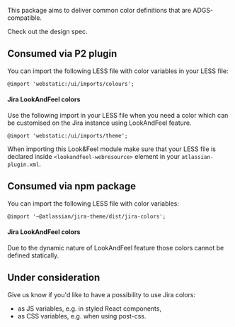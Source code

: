   This package aims to deliver common color definitions that are ADGS-compatible.

  Check out the design spec.

  ## Consumed via P2 plugin

  You can import the following LESS file with color variables in your LESS file:

  ~~~
  @import 'webstatic:/ui/imports/colours';
  ~~~

  #### Jira LookAndFeel colors

  Use the following import in your LESS file when you need a color
  which can be customised on the Jira instance using LookAndFeel feature.

  ~~~
  @import 'webstatic:/ui/imports/theme';
  ~~~

  When importing this Look&Feel module make sure that your LESS file is declared
  inside `<lookandfeel-webresource>` element in your `atlassian-plugin.xml`.

  ## Consumed via npm package

  You can import the following LESS file with color variables:

  ~~~
  @import '~@atlassian/jira-theme/dist/jira-colors';
  ~~~

  #### Jira LookAndFeel colors

  Due to the dynamic nature of LookAndFeel feature those colors cannot be
  defined statically.

  ## Under consideration

  Give us know if you'd like to have a possibility to use Jira colors:

  * as JS variables, e.g. in styled React components,
  * as CSS variables, e.g. when using post-css.